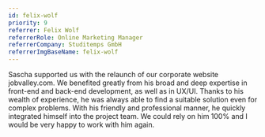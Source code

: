 ```yaml
---
id: felix-wolf
priority: 9
referrer: Felix Wolf
referrerRole: Online Marketing Manager
referrerCompany: Studitemps GmbH
referrerImgBaseName: felix-wolf
---
```


Sascha supported us with the relaunch of our corporate website jobvalley.com. We benefited greatly from his broad and deep expertise in front-end and back-end development, as well as in UX/UI. Thanks to his wealth of experience, he was always able to find a suitable solution even for complex problems. With his friendly and professional manner, he quickly integrated himself into the project team. We could rely on him 100% and I would be very happy to work with him again.